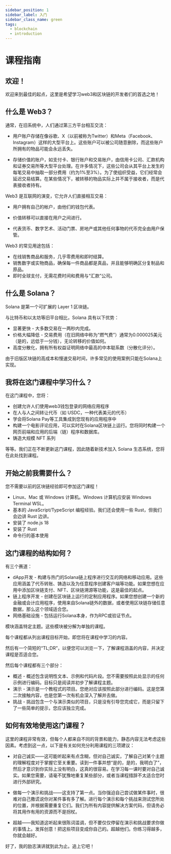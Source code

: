 ```yaml
---
sidebar_position: 1
sidebar_label: 入门
sidebar_class_name: green
tags:
  - blockchain
  - introduction
---
```


# 课程指南

## 欢迎！

欢迎来到最佳的起点，这里是希望学习web3和区块链的开发者们的首选之地！

## 什么是 Web3？

通常，在旧系统中，人们通过第三方平台相互交流：

- 用户账户存储在像谷歌、X（以前被称为Twitter）和Meta（Facebook、Instagram）这样的大型平台上。这些账户可以被公司随意删除，而这些账户所拥有的物品可能会永远丢失。

- 存储价值的账户，如支付卡、银行账户和交易账户，由信用卡公司、汇款机构和证券交易所等大型平台处理。在许多情况下，这些公司会从其平台上发生的每笔交易中抽取一部分费用（约为1%至3%）。为了使组织受益，它们经常会延迟交易结算。在某些情况下，被转移的物品实际上并不属于接收者，而是代表接收者持有。

Web3 是互联网的演变，它允许人们直接相互交易：

- 用户拥有自己的帐户，由他们的钱包代表。

- 价值转移可以直接在用户之间进行。

- 代表货币、数字艺术、活动门票、房地产或其他任何事物的代币完全由用户保管。

Web3 的常见用途包括：

- 在线销售商品和服务，几乎零费用和即时结算。
- 销售数字或实物商品，确保每一件商品都是真品，并且能够明确区分复制品和原品。
- 即时全球支付，无需花费时间和费用与“汇款”公司。

## 什么是 Solana？

Solana 是第一个可扩展的 Layer 1 区块链。

与比特币和以太坊等旧平台相比，Solana 具有以下优势：

- 显著更快 - 大多数交易在一两秒内完成。
- 价格大幅降低 - 交易费用（在旧网络中称为“燃气费”）通常为0.000025美元（是的，远低于一分钱），无论转移的价值如何。
- 高度分散化，拥有所有权益证明网络中最高的中本聪系数（分散化评分）。

由于旧版区块链的高成本和慢速交易时间，许多常见的使用案例只能在Solana上实现。

## 我将在这门课程中学习什么？

在这门课程中，您将：

- 创建允许人们使用web3钱包登录的网络应用程序
- 在人与人之间转让代币（如 USDC，一种代表美元的代币）
- 学会将Solana Pay等工具集成到您现有的应用程序中
- 构建一个电影评论应用，可以实时在Solana区块链上运行。您将同时构建一个网页前端和应用的后端（链）程序和数据库。
- 铸造大规模 NFT 系列

等等。我们正在不断更新这门课程，因此随着新技术加入 Solana 生态系统，您将在此处找到课程。

## 开始之前我需要什么？

您不需要以前的区块链经验即可参加这门课程！

- Linux、Mac 或 Windows 计算机。Windows 计算机应安装 Windows Terminal WSL。
- 基本的 JavaScript/TypeScript 编程经验。我们还会使用一些 Rust，但我们会边讲 Rust 边讲。
- 安装了 node.js 18
- 安装了 Rust
- 命令行的基本使用

## 这门课程的结构如何？

有三个赛道：

- dApp开发 - 构建与热门的Solana链上程序进行交互的网络和移动应用。这些应用涵盖了代币转账、铸造以及为任意程序创建客户端等功能。如果您想在应用中添加区块链支付、NFT、区块链溯源等功能，这是最佳的起点。
- 链上程序开发 - 创建在区块链上运行的定制应用程序。如果您想创建一个新的金融或会计应用程序，使用来自Solana链外的数据，或者使用区块链存储任意数据，那么这个领域适合您。
- 网络基础设施 - 包括运行Solana本身，作为RPC或验证节点。


模块涵盖特定主题。这些模块被分解为单独的课程。

每个课程都从列出课程目标开始，即您将在课程中学习的内容。

然后有一个简短的“TL;DR”，以便您可以浏览一下，了解课程涵盖的内容，并决定课程是否适合您。

然后每个课程都有三个部分：

- 概述 - 概述包含说明性文本、示例和代码片段。您不需要按照此处显示的任何示例进行编码。目标只是阅读并初步了解课程主题。
- 演示 - 演示是一个教程式的项目。您绝对应该按照此部分进行编码。这是您第二次接触内容，也是您第一次有机会深入了解并去做。
- 挑战 - 挑战包含一个与演示类似的项目，只是没有引导您完成它，而是只留下了一些简单的提示，您应该独立完成。

## 如何有效地使用这门课程？

这里的课程非常有效，但每个人都来自不同的背景和能力，静态内容无法考虑这些因素。考虑到这一点，以下是有关如何充分利用课程的三项建议：

- 对自己诚实——这可能听起来有点含糊，但对自己诚实，了解自己对某个主题的理解程度对于掌握它至关重要。读到一件事并想“是的，是的，我明白了”，然后才意识到你实际上没有明白，这真的很容易。在学习每一课时要对自己诚实。如果您需要，请毫不犹豫地重复某些部分，或者当课程措辞不太适合您时进行外部研究。

- 做每一个演示和挑战——这支持了第一点。当你强迫自己尝试做某件事时，很难对自己撒谎说你对某件事有多了解。进行每个演示和每个挑战来测试您所处的位置，并根据需要重复它们。我们为所有内容提供解决方案代码，但请务必将其用作有用的资源而不是拐杖。

- 超越——我知道这听起来很陈词滥调，但不要仅仅停留在演示和挑战要求你做的事情上。发挥创意！把这些项目变成你自己的。超越他们。你练习得越多，你就会越好。

好了，我的励志演讲就到此为止。追上它吧！

